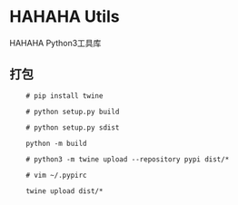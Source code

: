 # HAHAHA Utils

HAHAHA Python3工具库

## 打包
```shell script
    # pip install twine
    
    # python setup.py build
    
    # python setup.py sdist
    
    python -m build
    
    # python3 -m twine upload --repository pypi dist/*

    # vim ~/.pypirc

    twine upload dist/*
```